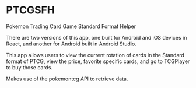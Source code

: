 # PTCGSFH
Pokemon Trading Card Game Standard Format Helper

There are two versions of this app, one built for Android and iOS devices in React, and another for Android built in Android Studio.

This app allows users to view the current rotation of cards in the Standard format of PTCG, view the price, favorite specific cards, and go to TCGPlayer to buy those cards.

Makes use of the pokemontcg API to retrieve data.
